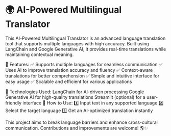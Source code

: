 # 🌍 AI-Powered Multilingual Translator
 This AI-Powered Multilingual Translator is an advanced language translation tool that supports multiple languages with high accuracy. Built using LangChain and Google Generative AI, it provides real-time translations while maintaining contextual meaning.

🔹 Features:
✅ Supports multiple languages for seamless communication
✅ Uses AI to improve translation accuracy and fluency
✅ Context-aware translations for better comprehension
✅ Simple and intuitive interface for easy usage
✅ Scalable and efficient for various applications

🔧 Technologies Used:
LangChain for AI-driven processing
Google Generative AI for high-quality translations
Streamlit (optional) for a user-friendly interface
🚀 How to Use:
1️⃣ Input text in any supported language
2️⃣ Select the target language
3️⃣ Get an AI-optimized translation instantly

This project aims to break language barriers and enhance cross-cultural communication. Contributions and improvements are welcome! 🌎✨
